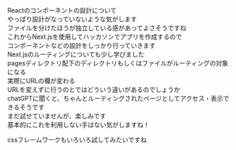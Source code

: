Reactのコンポーネントの設計について  
やっぱり設計がなっていないような気がします  
ファイルを分けたほうが独立している感があってよさそうですね  
これからNext.jsを使用してハッカソンでアプリを作成するので  
コンポーネントなどの設計をしっかり行っていきます  
Next.jsのルーティングについても少し学びました  
 pagesディレクトリ配下のディレクトリもしくはファイルがルーティングの対象になる  
 実際にURLの欄が変わる  
 URLを変えずに行うのとではどういう違いがあるのでしょうか  
 chatGPTに聞くと、ちゃんとルーティングされたページとしてアクセス・表示できるそうです  
 まだ試せていませんが、楽しみです  
 基本的にこれを利用しない手はない気がしますね！  

 cssフレームワークもいろいろ試してみたいですね